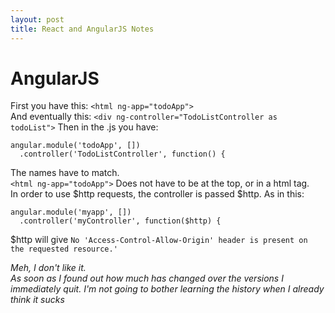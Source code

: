 ```yaml
---
layout: post
title: React and AngularJS Notes
---
```

  















# AngularJS
First you have this:  `<html ng-app="todoApp">`  
And eventually this:  `<div ng-controller="TodoListController as todoList">`
Then in the .js you have:  
```
angular.module('todoApp', [])
  .controller('TodoListController', function() {
```
The names have to match.  
`<html ng-app="todoApp">`  Does not have to be at the top, or in a html tag.  
In order to use $http requests, the controller is passed $http.  As in this:  
```
angular.module('myapp', [])
  .controller('myController', function($http) {
```
$http will give `No 'Access-Control-Allow-Origin' header is present on the requested resource.'`

*Meh, I don't like it.*  
*As soon as I found out how much has changed over the versions I immediately quit.  I'm not going to bother learning the history when I already think it sucks*
